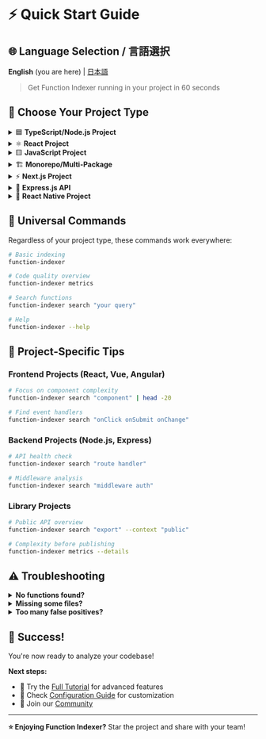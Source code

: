 # ⚡ Quick Start Guide

## 🌐 Language Selection / 言語選択

**English** (you are here) | [日本語](QUICK-START-ja.md)

> Get Function Indexer running in your project in 60 seconds

## 🎯 Choose Your Project Type

<details>
<summary>🟦 <strong>TypeScript/Node.js Project</strong></summary>

### Installation
```bash
# Install from GitHub
npm install -g github:akiramei/function-indexer

# Then navigate to your project
cd your-typescript-project
function-indexer
```

### What You'll See
```
🚀 Welcome to Function Indexer!
✨ Detected typescript project at: /your/project
✅ Created configuration in .function-indexer/
📁 Scanning: src/
✅ Indexing completed!
📊 Functions found: 42
```

### Next Steps
```bash
# View code quality
function-indexer metrics

# Search for functions
function-indexer search "database"
```

### Common Use Cases
- **API Development**: Find route handlers and middleware
- **Library Creation**: Track exported functions and complexity
- **Refactoring**: Identify complex functions that need breaking down

</details>

<details>
<summary>⚛️ <strong>React Project</strong></summary>

### Installation
```bash
npm install -g github:akiramei/function-indexer
cd your-react-app
function-indexer
```

### What You'll Get
- ✅ React components (functional & class)
- ✅ Custom hooks (useState, useEffect, etc.)
- ✅ Utility functions
- ✅ Event handlers
- ✅ JSX/TSX support

### Quick Commands
```bash
# Find React components
function-indexer search "component"

# Find custom hooks
function-indexer search "hook use"

# Check component complexity
function-indexer metrics --details
```

### Example Output
```
🔍 Searching for: "component"

1. UserProfile (src/components/UserProfile.tsx:10)
   function UserProfile(props: UserProps): JSX.Element

2. LoginForm (src/components/auth/LoginForm.tsx:15)
   const LoginForm: React.FC<LoginProps> = ({ onSubmit })
```

</details>

<details>
<summary>🟨 <strong>JavaScript Project</strong></summary>

### Installation
```bash
npm install -g github:akiramei/function-indexer
cd your-js-project
function-indexer
```

### Setup for Pure JavaScript
```bash
# Function Indexer works with .js files too!
function-indexer
```

### Enhance with JSDoc
```javascript
/**
 * Authenticates a user with email and password
 * @param {string} email - User's email
 * @param {string} password - User's password
 * @returns {Promise<User>} Authenticated user
 */
async function authenticateUser(email, password) {
  // Your code here
}
```

### Quick Commands
```bash
# Find all functions
function-indexer search "function"

# View complexity metrics
function-indexer metrics
```

</details>

<details>
<summary>🏗️ <strong>Monorepo/Multi-Package</strong></summary>

### Installation
```bash
npm install -g github:akiramei/function-indexer
cd your-monorepo
```

### Setup for Each Package
```bash
# Analyze each package separately
cd packages/frontend
function-indexer

cd ../backend  
function-indexer

cd ../shared
function-indexer
```

### Unified Analysis (Advanced)
```bash
# From monorepo root
function-indexer --root packages/frontend
function-indexer --root packages/backend

# Compare complexity across packages
function-indexer metrics --details
```

### Workspace Integration
```json
// package.json in monorepo root
{
  "scripts": {
    "analyze": "npm run analyze:frontend && npm run analyze:backend",
    "analyze:frontend": "cd packages/frontend && function-indexer",
    "analyze:backend": "cd packages/backend && function-indexer"
  }
}
```

</details>

<details>
<summary>⚡ <strong>Next.js Project</strong></summary>

### Installation
```bash
npm install -g github:akiramei/function-indexer
cd your-nextjs-app
function-indexer
```

### What Function Indexer Finds
- ✅ Page components (`pages/` or `app/`)
- ✅ API routes (`pages/api/` or `app/api/`)
- ✅ Server components
- ✅ Client components
- ✅ Custom hooks
- ✅ Utility functions

### Next.js Specific Commands
```bash
# Find API routes
function-indexer search "api route handler"

# Find page components
function-indexer search "page component"

# Check SSR/SSG functions
function-indexer search "getServerSideProps getStaticProps"
```

### Example Output
```
📊 Code Quality Metrics

API Routes Found: 8
Page Components: 12
Custom Hooks: 5
Utility Functions: 23

⚠️ Complex API routes:
  • pages/api/users/[id].ts:handler (complexity: 12)
```

</details>

<details>
<summary>🔧 <strong>Express.js API</strong></summary>

### Installation
```bash
npm install -g github:akiramei/function-indexer
cd your-express-api
function-indexer
```

### Express-Specific Analysis
Function Indexer excels at analyzing Express APIs:

```bash
# Find route handlers
function-indexer search "route handler"

# Find middleware functions  
function-indexer search "middleware"

# Check controller complexity
function-indexer search "controller"
```

### Sample Project Structure
```
src/
├── controllers/
├── middleware/
├── routes/
├── services/
└── utils/
```

### Quick Health Check
```bash
# Check API complexity
function-indexer metrics

# Find potential refactoring candidates
function-indexer metrics --details
```

</details>

<details>
<summary>📱 <strong>React Native Project</strong></summary>

### Installation
```bash
npm install -g github:akiramei/function-indexer
cd your-react-native-app
function-indexer
```

### React Native Features
- ✅ Screen components
- ✅ Custom hooks
- ✅ Navigation functions
- ✅ Platform-specific code
- ✅ Native module interfaces

### Quick Commands
```bash
# Find screen components
function-indexer search "screen component"

# Find navigation functions
function-indexer search "navigation"

# Check component complexity
function-indexer metrics
```

</details>

## 🔄 Universal Commands

Regardless of your project type, these commands work everywhere:

```bash
# Basic indexing
function-indexer

# Code quality overview
function-indexer metrics

# Search functions
function-indexer search "your query"

# Help
function-indexer --help
```

## 🎯 Project-Specific Tips

### Frontend Projects (React, Vue, Angular)
```bash
# Focus on component complexity
function-indexer search "component" | head -20

# Find event handlers
function-indexer search "onClick onSubmit onChange"
```

### Backend Projects (Node.js, Express)
```bash
# API health check
function-indexer search "route handler" 

# Middleware analysis
function-indexer search "middleware auth"
```

### Library Projects
```bash
# Public API overview
function-indexer search "export" --context "public"

# Complexity before publishing
function-indexer metrics --details
```

## ⚠️ Troubleshooting

<details>
<summary><strong>No functions found?</strong></summary>

**Possible causes:**
- No TypeScript/JavaScript files in expected locations
- Files are in non-standard directories

**Solutions:**
```bash
# Specify custom directory
function-indexer --root ./your-custom-src

# Check what Function Indexer detected
function-indexer --verbose
```

</details>

<details>
<summary><strong>Missing some files?</strong></summary>

**Check configuration:**
```bash
# View current config
cat .function-indexer/config.json

# Add more file patterns
# Edit config to include: ["**/*.js", "**/*.ts", "**/*.jsx", "**/*.tsx"]
```

</details>

<details>
<summary><strong>Too many false positives?</strong></summary>

**Exclude unwanted directories:**
```json
{
  "exclude": [
    "**/*.test.ts",
    "**/*.spec.ts", 
    "**/node_modules/**",
    "**/dist/**",
    "**/.next/**"
  ]
}
```

</details>

## 🎉 Success!

You're now ready to analyze your codebase! 

**Next steps:**
- 📖 Try the [Full Tutorial](TUTORIAL.md) for advanced features
- 🔧 Check [Configuration Guide](CONFIGURATION.md) for customization
- 🤝 Join our [Community](https://github.com/akiramei/function-indexer/discussions)

---

**⭐ Enjoying Function Indexer?** Star the project and share with your team!